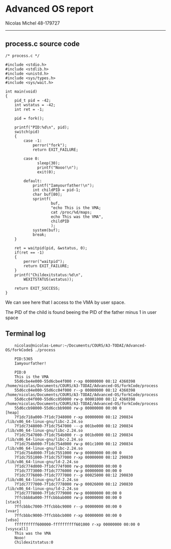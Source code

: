 Advanced OS report
=================

Nicolas
Michel
48-179727

------------


process.c source code
----------------

    /* process.c */

    #include <stdio.h>
    #include <stdlib.h>
    #include <unistd.h>
    #include <sys/types.h>
    #include <sys/wait.h>

    int main(void) 
    {
        pid_t pid = -42;
        int wstatus = -42;
        int ret = -1;

        pid = fork();

        printf("PID:%d\n", pid);
        switch(pid)
        {
            case -1:
              	perror("fork");
              	return EXIT_FAILURE;

            case 0:
	              sleep(30);
	              printf("Nooo!\n");
	              exit(0);

            default:
              	printf("Iamyourfather!\n");
              	int childPID = pid-1;
                char buf[80];
                sprintf(
                        buf, 
                        "echo This is the VMA; 
                        cat /proc/%d/maps; 
                        echo This was the VMA", 
                        childPID
                        );
              	system(buf);
              	break;
        }

        ret = waitpid(pid, &wstatus, 0);
        if(ret == -1)
        {
            perror("waitpid");
            return EXIT_FAILURE;
        }
        printf("Childexitstatus:%d\n",
            WEXITSTATUS(wstatus));

        return EXIT_SUCCESS;
    }


We can see here that I access to the VMA by user space.

The PID of the child is found beeing the PID of the father minus 1 in user space

Terminal log
------------

        nicolas@nicolas-Lemur:~/Documents/COURS/A3-TODAI/Advanced-OS/forkCode$ ./process

        PID:5365
        Iamyourfather!

        PID:0
        This is the VMA
        55d6cbe4e000-55d6cbe4f000 r-xp 00000000 08:12 4360398                    /home/nicolas/Documents/COURS/A3-TODAI/Advanced-OS/forkCode/process
        55d6cc04e000-55d6cc04f000 r--p 00000000 08:12 4360398                    /home/nicolas/Documents/COURS/A3-TODAI/Advanced-OS/forkCode/process
        55d6cc04f000-55d6cc050000 rw-p 00001000 08:12 4360398                    /home/nicolas/Documents/COURS/A3-TODAI/Advanced-OS/forkCode/process
        55d6ccb98000-55d6ccbb9000 rw-p 00000000 00:00 0                          [heap]
        7f1dc718a000-7f1dc7348000 r-xp 00000000 08:12 290834                     /lib/x86_64-linux-gnu/libc-2.24.so
        7f1dc7348000-7f1dc7547000 ---p 001be000 08:12 290834                     /lib/x86_64-linux-gnu/libc-2.24.so
        7f1dc7547000-7f1dc754b000 r--p 001bd000 08:12 290834                     /lib/x86_64-linux-gnu/libc-2.24.so
        7f1dc754b000-7f1dc754d000 rw-p 001c1000 08:12 290834                     /lib/x86_64-linux-gnu/libc-2.24.so
        7f1dc754d000-7f1dc7551000 rw-p 00000000 00:00 0 
        7f1dc7551000-7f1dc7577000 r-xp 00000000 08:12 290830                     /lib/x86_64-linux-gnu/ld-2.24.so
        7f1dc774d000-7f1dc774f000 rw-p 00000000 00:00 0 
        7f1dc7773000-7f1dc7776000 rw-p 00000000 00:00 0 
        7f1dc7776000-7f1dc7777000 r--p 00025000 08:12 290830                     /lib/x86_64-linux-gnu/ld-2.24.so
        7f1dc7777000-7f1dc7778000 rw-p 00026000 08:12 290830                     /lib/x86_64-linux-gnu/ld-2.24.so
        7f1dc7778000-7f1dc7779000 rw-p 00000000 00:00 0 
        7ffcbbb8a000-7ffcbbbab000 rw-p 00000000 00:00 0                          [stack]
        7ffcbbbc7000-7ffcbbbc9000 r--p 00000000 00:00 0                          [vvar]
        7ffcbbbc9000-7ffcbbbcb000 r-xp 00000000 00:00 0                          [vdso]
        ffffffffff600000-ffffffffff601000 r-xp 00000000 00:00 0                  [vsyscall]
        This was the VMA
        Nooo!
        Childexitstatus:0

